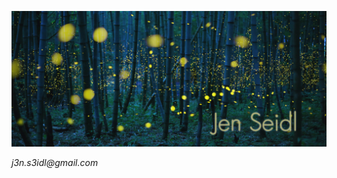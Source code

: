 ![Fireflies](https://github.com/ph1-618O/ph1-618O/blob/main/fireflies_banner3.png)
<div style="font-family: Futura, Helvetica, arial, sans-serif, text-align:right"><em>
<!----  👋 Hi, I’m @ph1-618O
👀 I’m interested in coding
- 👩🏽‍💻 I'm experienced with building full stacks with Python, SQL, Javascript, HTML/CSS, R, Julia, Ruby
- 🌱 I’m currently learning Python and Julia Automation for IT
- 💞️ I’m looking to collaborate on real world projects
- 🉑 I know Japanese-->
j3n.s3idl@gmail.com
</em></div>
<i class="ri-leaf-fill"></i>

<!---
ph1-618O/ph1-618O is a ✨ special ✨ repository because its `README.md` (this file) appears on your GitHub profile.
You can click the Preview link to take a look at your changes.
--->
